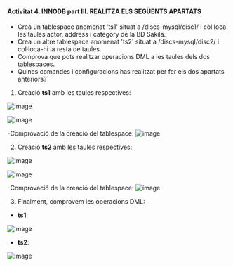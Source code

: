 #### Activitat 4. INNODB part III. REALITZA ELS SEGÜENTS APARTATS

-	Crea un tablespace anomenat 'ts1' situat a /discs-mysql/disc1/ i col·loca les taules actor, address i category de la BD Sakila.
-	Crea un altre tablespace anomenat 'ts2' situat a /discs-mysql/disc2/ i col·loca-hi la resta de taules.
-	Comprova que pots realitzar operacions DML a les taules dels dos tablespaces.
-	Quines comandes i configuracions has realitzat per fer els dos apartats anteriors?

1. Creació **ts1** amb les taules respectives:

![image](https://user-images.githubusercontent.com/79662843/161439758-793d8c20-47d4-4ea2-8f36-e6f1f2561c22.png)

![image](https://user-images.githubusercontent.com/79662843/161439764-7b5db454-8670-4b91-bd5c-363178fc4fb8.png)

-Comprovació de la creació del tablespace:
![image](https://user-images.githubusercontent.com/79662843/161439950-3f300e45-78aa-4e98-a74a-04157003b5cc.png)


2. Creació **ts2** amb les taules respectives:

![image](https://user-images.githubusercontent.com/79662843/161440971-bc340216-cdc9-4f15-acdd-8a670afa58e2.png)

![image](https://user-images.githubusercontent.com/79662843/161440978-398bb562-e868-4c39-9921-405ecaa5b597.png)

-Comprovació de la creació del tablespace:
![image](https://user-images.githubusercontent.com/79662843/161441004-91686fca-19be-4ce0-8fe3-75a66b986f2f.png)


3. Finalment, comprovem les operacions DML:
  - **ts1**:

  ![image](https://user-images.githubusercontent.com/79662843/161441386-3616472d-0b1e-4628-8df1-8b13842f210c.png)

  - **ts2**:

  ![image](https://user-images.githubusercontent.com/79662843/161441464-2ed75042-e312-4ab6-8a76-d301dd0c0ac2.png)

